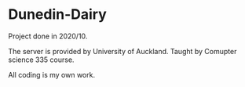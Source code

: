 # Dunedin-Dairy
Project done in 2020/10.

The server is provided by University of Auckland.
Taught by Comupter science 335 course.

All coding is my own work.
